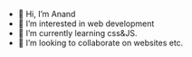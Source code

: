 - 👋 Hi, I’m Anand
- 👀 I’m interested in web development
- 🌱 I’m currently learning css&JS.
- 💞️ I’m looking to collaborate on websites etc.

<!---
codyninja-04/codyninja-04 is a ✨ special ✨ repository because its `README.md` (this file) appears on your GitHub profile.
You can click the Preview link to take a look at your changes.
--->

